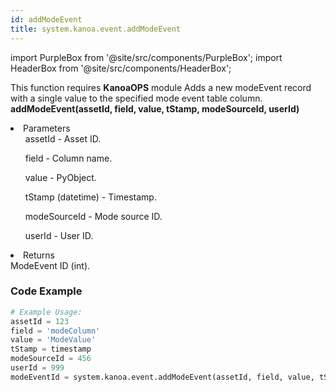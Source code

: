 ```yaml
---
id: addModeEvent
title: system.kanoa.event.addModeEvent
---
```


import PurpleBox from '@site/src/components/PurpleBox';
import HeaderBox from '@site/src/components/HeaderBox';

<PurpleBox>This function requires <b>KanoaOPS</b> module</PurpleBox>
<HeaderBox header="Description">
    Adds a new modeEvent record with a single value to the specified mode event table column.
</HeaderBox>
<HeaderBox header="Syntax">
    <b>addModeEvent(assetId, field, value, tStamp, modeSourceId, userId)</b>
    <li>Parameters <br />
        <ul>assetId - Asset ID.</ul>
        <ul>field - Column name.</ul>
        <ul>value - PyObject.</ul>
        <ul>tStamp (datetime) - Timestamp.</ul>
        <ul>modeSourceId - Mode source ID.</ul>
        <ul>userId - User ID.</ul>
    </li>
    <li>Returns <br />
        ModeEvent ID (int).
    </li>
</HeaderBox>

### Code Example

```python
# Example Usage:
assetId = 123
field = 'modeColumn'
value = 'ModeValue'
tStamp = timestamp
modeSourceId = 456
userId = 999
modeEventId = system.kanoa.event.addModeEvent(assetId, field, value, tStamp, modeSourceId, userId)

